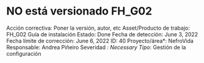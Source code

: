 # NO está versionado FH_G02

Acción correctiva: Poner la versión, autor, etc
Asset/Producto de trabajo: FH_G02 Guía de instalación
Estado: Done
Fecha de detección: June 3, 2022
Fecha límite de corrección: June 6, 2022
ID: 40
Proyecto/área*: NefroVida
Responsable: Andrea Piñeiro
Severidad *: Necessary
Tipo*: Gestión de la configuración
